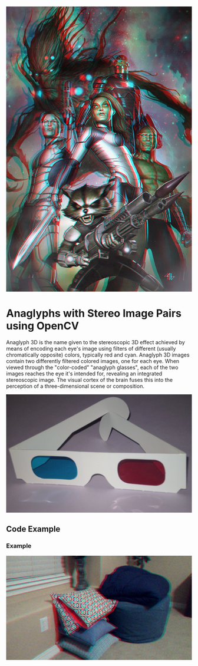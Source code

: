 ![](pics/guardians.png)

# Anaglyphs with Stereo Image Pairs using OpenCV

Anaglyph 3D is the name given to the stereoscopic 3D effect achieved by means of encoding each eye's image using filters of different (usually chromatically opposite) colors, typically red and cyan. Anaglyph 3D images contain two differently filtered colored images, one for each eye. When viewed through the "color-coded" "anaglyph glasses", each of the two images reaches the eye it's intended for, revealing an integrated stereoscopic image. The visual cortex of the brain fuses this into the perception of a three-dimensional scene or composition.

![](pics/glasses.png)

## Code Example

<script src="https://gist.github.com/walchko/c061aeee98fecd2ede50b22c23e18c01.js"></script>

### Example

![](anaglyph_sample.png)

